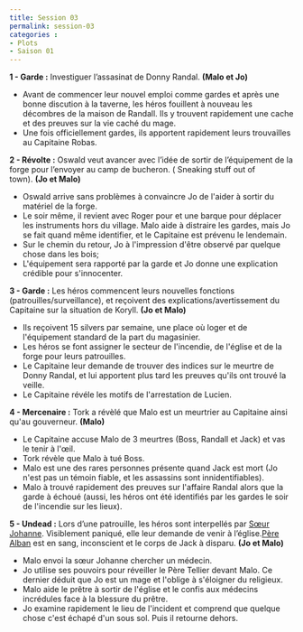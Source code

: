 ```yaml
---
title: Session 03
permalink: session-03
categories :
- Plots
- Saison 01
---
```


**1 - Garde :** Investiguer l’assasinat de Donny Randal. **(Malo et Jo)**
- Avant de commencer leur nouvel emploi comme gardes et après une bonne discution à la taverne, les héros fouillent à nouveau les décombres de la maison de Randall. Ils y trouvent rapidement une cache et des preuves sur la vie caché du mage.
- Une fois officiellement gardes, ils apportent rapidement leurs trouvailles au Capitaine Robas.

**2 - Révolte :** Oswald veut avancer avec l’idée de sortir de l’équipement de la forge pour l’envoyer au camp de bucheron. ( Sneaking stuff out of town). **(Jo et Malo)**
- Oswald arrive sans problèmes à convaincre Jo de l'aider à sortir du matériel de la forge.
- Le soir même, il revient avec Roger pour et une barque pour déplacer les instruments hors du village. Malo aide à distraire les gardes, mais Jo se fait quand même identifier, et le Capitaine est prévenu le lendemain.
- Sur le chemin du retour, Jo à l'impression d'être observé par quelque chose dans les bois;
- L'équipement sera rapporté par la garde et Jo donne une explication crédible pour s'innocenter.

**3 - Garde :** Les héros commencent leurs nouvelles fonctions (patrouilles/surveillance), et reçoivent des explications/avertissement du Capitaine sur la situation de Koryll. **(Jo et Malo)**
- Ils reçoivent 15 silvers par semaine, une place où loger et de l'équipement standard de la part du magasinier.
- Les héros se font assigner le secteur de l'incendie, de l'église et de la forge pour leurs patrouilles.
- Le Capitaine leur demande de trouver des indices sur le meurtre de Donny Randal, et lui apportent plus tard les preuves qu'ils ont trouvé la veille.
- Le Capitaine révéle les motifs de l'arrestation de Lucien.

**4 - Mercenaire :** Tork a révèlé que Malo est un meurtrier au Capitaine ainsi qu'au gouverneur. **(Malo)**
- Le Capitaine accuse Malo de 3 meurtres (Boss, Randall et Jack) et vas le tenir à l'œil.
- Tork révèle que Malo à tué Boss.
- Malo est une des rares personnes présente quand Jack est mort (Jo n'est pas un témoin fiable, et les assassins sont innidentifiables).
- Malo à trouvé rapidement des preuves sur l'affaire Randal alors que la garde à échoué (aussi, les héros ont été identifiés par les gardes le soir de l'incendie sur les lieux).

**5 - Undead :** Lors d’une patrouille, les héros sont interpellés par [Sœur Johanne](/npc/soeur-johanne-blake). Visiblement paniqué, elle leur demande de venir à l’église.[Père Alban](/npc/pere-alban-tellier) est en sang, inconscient et le corps de Jack à disparu. **(Jo et Malo)**
- Malo envoi la sœur Johanne chercher un médecin.
- Jo utilise ses pouvoirs pour réveiller le Père Tellier devant Malo. Ce dernier déduit que Jo est un mage et l'oblige à s'éloigner du religieux.
- Malo aide le prêtre à sortir de l'église et le confis aux médecins incrédules face à la blessure du prêtre.
- Jo examine rapidement le lieu de l'incident et comprend que quelque chose c'est échapé d'un sous sol. Puis il retourne dehors.
